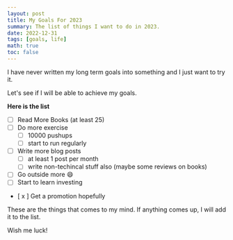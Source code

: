 ```yaml
---
layout: post
title: My Goals For 2023 
summary: The list of things I want to do in 2023.
date: 2022-12-31
tags: [goals, life]
math: true
toc: false
---
```



I have never written my long term goals into something and I just want to try it.

Let's see if I will be able to achieve my goals.

**Here is the list**

- [ ] Read More Books (at least 25)
- [ ] Do more exercise
  - [ ] 10000 pushups
  - [ ] start to run regularly
- [ ] Write more blog posts
  - [ ] at least 1 post per month
  - [ ] write non-techincal stuff also (maybe some reviews on books)
- [ ] Go outside more :smile:
- [ ] Start to learn investing
- [ x ] Get a promotion hopefully
  

These are the things that comes to my mind. If anything comes up, I will add it to the list.

Wish me luck!